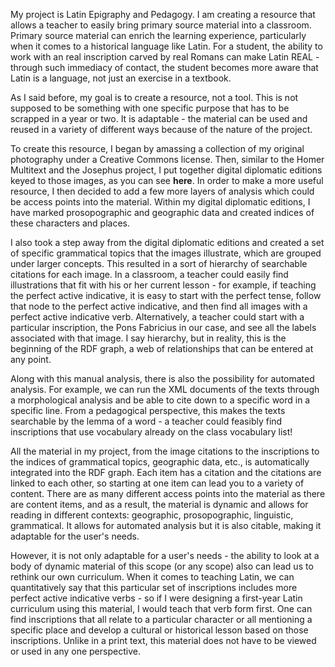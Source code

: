 My project is Latin Epigraphy and Pedagogy.  I am creating a resource that allows a teacher to easily bring primary source material into a classroom.  Primary source material can enrich the learning experience, particularly when it comes to a historical language like Latin.  For a student, the ability to work with an real inscription carved by real Romans can make Latin REAL - through such immediacy of contact, the student becomes more aware that Latin is a language, not just an exercise in a textbook.

As I said before, my goal is to create a resource, not a tool.  This is not supposed to be something with one specific purpose that has to be scrapped in a year or two.  It is adaptable - the material can be used and reused in a variety of different ways because of the nature of the project.

To create this resource, I began by amassing a collection of my original photography under a Creative Commons license.  Then, similar to the Homer Multitext and the Josephus project, I put together digital diplomatic editions keyed to those images, as you can see **here**.  In order to make a more useful resource, I then decided to add a few more layers of analysis which could be access points into the material.  Within my digital diplomatic editions, I have marked prosopographic and geographic data and created indices of these characters and places.  

I also took a step away from the digital diplomatic editions and created a set of specific grammatical topics that the images illustrate, which are grouped under larger concepts.  This resulted in a sort of hierarchy of searchable citations for each image.  In a classroom, a teacher could easily find illustrations that fit with his or her current lesson - for example, if teaching the perfect active indicative, it is easy to start with the perfect tense, follow that node to the perfect active indicative, and then find all images with a perfect active indicative verb.  Alternatively, a teacher could start with a particular inscription, the Pons Fabricius in our case, and see all the labels associated with that image.  I say hierarchy, but in reality, this is the beginning of the RDF graph, a web of relationships that can be entered at any point.

Along with this manual analysis, there is also the possibility for automated analysis.  For example, we can run the XML documents of the texts through a morphological analysis and be able to cite down to a specific word in a specific line.  From a pedagogical perspective, this makes the texts searchable by the lemma of a word - a teacher could feasibly find inscriptions that use vocabulary already on the class vocabulary list!

All the material in my project, from the image citations to the inscriptions to the indices of grammatical topics, geographic data, etc., is automatically integrated into the RDF graph.  Each item has a citation and the citations are linked to each other, so starting at one item can lead you to a variety of content.  There are as many different access points into the material as there are content items, and as a result, the material is dynamic and allows for reading in different contexts: geographic, prosopographic, linguistic, grammatical.  It allows for automated analysis but it is also citable, making it adaptable for the user's needs.

However, it is not only adaptable for a user's needs - the ability to look at a body of dynamic material of this scope (or any scope) also can lead us to rethink our own curriculum.  When it comes to teaching Latin, we can quantitatively say that this particular set of inscriptions includes more perfect active indicative verbs - so if I were designing a first-year Latin curriculum using this material, I would teach that verb form first.  One can find inscriptions that all relate to a particular character or all mentioning a specific place and develop a cultural or historical lesson based on those inscriptions.  Unlike in a print text, this material does not have to be viewed or used in any one perspective.
